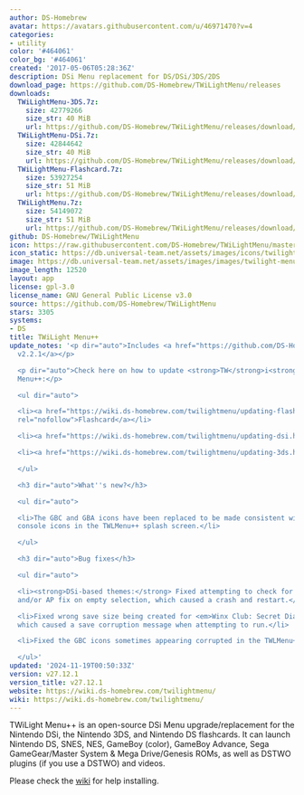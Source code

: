 ```yaml
---
author: DS-Homebrew
avatar: https://avatars.githubusercontent.com/u/46971470?v=4
categories:
- utility
color: '#464061'
color_bg: '#464061'
created: '2017-05-06T05:28:36Z'
description: DSi Menu replacement for DS/DSi/3DS/2DS
download_page: https://github.com/DS-Homebrew/TWiLightMenu/releases
downloads:
  TWiLightMenu-3DS.7z:
    size: 42779266
    size_str: 40 MiB
    url: https://github.com/DS-Homebrew/TWiLightMenu/releases/download/v27.12.1/TWiLightMenu-3DS.7z
  TWiLightMenu-DSi.7z:
    size: 42844642
    size_str: 40 MiB
    url: https://github.com/DS-Homebrew/TWiLightMenu/releases/download/v27.12.1/TWiLightMenu-DSi.7z
  TWiLightMenu-Flashcard.7z:
    size: 53927254
    size_str: 51 MiB
    url: https://github.com/DS-Homebrew/TWiLightMenu/releases/download/v27.12.1/TWiLightMenu-Flashcard.7z
  TWiLightMenu.7z:
    size: 54149072
    size_str: 51 MiB
    url: https://github.com/DS-Homebrew/TWiLightMenu/releases/download/v27.12.1/TWiLightMenu.7z
github: DS-Homebrew/TWiLightMenu
icon: https://raw.githubusercontent.com/DS-Homebrew/TWiLightMenu/master/booter/Twilight%2B%2B-animated%20icon-fix.gif
icon_static: https://db.universal-team.net/assets/images/icons/twilight-menu.png
image: https://db.universal-team.net/assets/images/images/twilight-menu.png
image_length: 12520
layout: app
license: gpl-3.0
license_name: GNU General Public License v3.0
source: https://github.com/DS-Homebrew/TWiLightMenu
stars: 3305
systems:
- DS
title: TWiLight Menu++
update_notes: '<p dir="auto">Includes <a href="https://github.com/DS-Homebrew/nds-bootstrap/releases/tag/v2.2.1">nds-bootstrap
  v2.2.1</a></p>

  <p dir="auto">Check here on how to update <strong>TW</strong>i<strong>L</strong>ight
  Menu++:</p>

  <ul dir="auto">

  <li><a href="https://wiki.ds-homebrew.com/twilightmenu/updating-flashcard.html"
  rel="nofollow">Flashcard</a></li>

  <li><a href="https://wiki.ds-homebrew.com/twilightmenu/updating-dsi.html" rel="nofollow">DSi</a></li>

  <li><a href="https://wiki.ds-homebrew.com/twilightmenu/updating-3ds.html" rel="nofollow">3DS</a></li>

  </ul>

  <h3 dir="auto">What''s new?</h3>

  <ul dir="auto">

  <li>The GBC and GBA icons have been replaced to be made consistent with the other
  console icons in the TWLMenu++ splash screen.</li>

  </ul>

  <h3 dir="auto">Bug fixes</h3>

  <ul dir="auto">

  <li><strong>DSi-based themes:</strong> Fixed attempting to check for DSi binaries
  and/or AP fix on empty selection, which caused a crash and restart.</li>

  <li>Fixed wrong save size being created for <em>Winx Club: Secret Diary 2009</em>,
  which caused a save corruption message when attempting to run.</li>

  <li>Fixed the GBC icons sometimes appearing corrupted in the TWLMenu++ splash screen.</li>

  </ul>'
updated: '2024-11-19T00:50:33Z'
version: v27.12.1
version_title: v27.12.1
website: https://wiki.ds-homebrew.com/twilightmenu/
wiki: https://wiki.ds-homebrew.com/twilightmenu/
---
```

TWiLight Menu++ is an open-source DSi Menu upgrade/replacement for the Nintendo DSi, the Nintendo 3DS, and Nintendo DS flashcards. It can launch Nintendo DS, SNES, NES, GameBoy (color), GameBoy Advance, Sega GameGear/Master System & Mega Drive/Genesis ROMs, as well as DSTWO plugins (if you use a DSTWO) and videos.

Please check the [wiki](https://wiki.ds-homebrew.com/twilightmenu/) for help installing.
